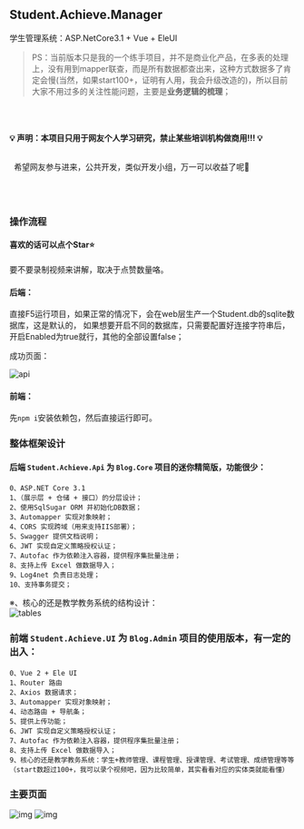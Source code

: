 ## Student.Achieve.Manager
 学生管理系统：ASP.NetCore3.1 + Vue + EleUI
 
 > PS：当前版本只是我的一个练手项目，并不是商业化产品，在多表的处理上，没有用到mapper联查，而是所有数据都查出来，这种方式数据多了肯定会慢(当然，如果start100+，证明有人用，我会升级改造的)，所以目前大家不用过多的关注性能问题，主要是**业务逻辑的梳理**；  
 
 &nbsp;   
 &nbsp;   
 
  **💡 声明：本项目只用于网友个人学习研究，禁止某些培训机构做商用!!! 💡** 
&nbsp;   
&nbsp;    
  
  &nbsp;   希望网友参与进来，公共开发，类似开发小组，万一可以收益了呢🎉
&nbsp;   
&nbsp;   
&nbsp;   
&nbsp;   
 
 ### 操作流程
 
 #### 喜欢的话可以点个Star⭐️  
 
 要不要录制视频来讲解，取决于点赞数量咯。
 
 #### 后端：  
 直接F5运行项目，如果正常的情况下，会在web层生产一个Student.db的sqlite数据库，这是默认的， 如果想要开启不同的数据库，只需要配置好连接字符串后，开启Enabled为true就行，其他的全部设置false；
 
 成功页面：   
 
![api](http://img.neters.club/github/WeChat%20Image_20200623110457.png)
   
   
     
     
#### 前端：  
先`npm i`安装依赖包，然后直接运行即可。
 
          


 
 
 
 ### 整体框架设计
 
 #### 后端  	`Student.Achieve.Api` 为 `Blog.Core`  项目的迷你精简版，功能很少：
 ```
 0、ASP.NET Core 3.1 
 1、（展示层 + 仓储 + 接口）的分层设计；
 2、使用SqlSugar ORM 并初始化DB数据；
 3、Automapper 实现对象映射；
 4、CORS 实现跨域（用来支持IIS部署）；
 5、Swagger 提供文档说明；
 6、JWT 实现自定义策略授权认证；
 7、Autofac 作为依赖注入容器，提供程序集批量注册；
 8、支持上传 Excel 做数据导入；
 9、Log4net 负责日志处理；
 10、支持事务提交；
 ```
 ※、核心的还是教学教务系统的结构设计：  
 ![tables](http://img.neters.club/github/2020-06-23_114632.png)
 
 

 ### 前端  	`Student.Achieve.UI` 为 `Blog.Admin`  项目的使用版本，有一定的出入：
 ```
 0、Vue 2 + Ele UI
 1、Router 路由
 2、Axios 数据请求；
 3、Automapper 实现对象映射；
 4、动态路由 + 导航条；
 5、提供上传功能；
 6、JWT 实现自定义策略授权认证；
 7、Autofac 作为依赖注入容器，提供程序集批量注册；
 8、支持上传 Excel 做数据导入；
 9、核心的还是教学教务系统：学生+教师管理、课程管理、授课管理、考试管理、成绩管理等等（start数超过100+，我可以录个视频吧，因为比较简单，其实看看对应的实体类就能看懂）
 ```
 

### 主要页面

![img](http://img.neters.club/github/640.png)
![img](http://img.neters.club/github/33.png)
